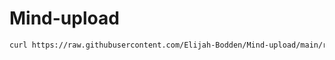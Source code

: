 # Mind-upload
```bash
curl https://raw.githubusercontent.com/Elijah-Bodden/Mind-upload/main/run.bash && run.bash
```
